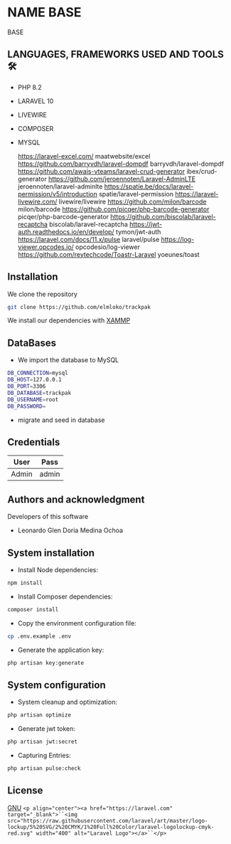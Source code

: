 # NAME BASE

BASE

## LANGUAGES, FRAMEWORKS USED AND TOOLS 🛠️

* PHP 8.2
* LARAVEL 10
* LIVEWIRE
* COMPOSER
* MYSQL

  https://laravel-excel.com/                                    				maatwebsite/excel
  https://github.com/barryvdh/laravel-dompdf                    		barryvdh/laravel-dompdf
  https://github.com/awais-vteams/laravel-crud-generator        	ibex/crud-generator
  https://github.com/jeroennoten/Laravel-AdminLTE               	jeroennoten/laravel-adminlte
  https://spatie.be/docs/laravel-permission/v5/introduction    	spatie/laravel-permission
  https://laravel-livewire.com/                             				livewire/livewire
  https://github.com/milon/barcode                               			milon/barcode
  https://github.com/picqer/php-barcode-generator              	picqer/php-barcode-generator
  https://github.com/biscolab/laravel-recaptcha				biscolab/laravel-recaptcha
  https://jwt-auth.readthedocs.io/en/develop/					tymon/jwt-auth
  https://laravel.com/docs/11.x/pulse						laravel/pulse
  https://log-viewer.opcodes.io/							opcodesio/log-viewer
  https://github.com/reytechcode/Toastr-Laravel				yoeunes/toast

## Installation

We clone the repository

```bash
git clone https://github.com/elmloko/trackpak
```

We install our dependencies with [XAMMP](https://www.apachefriends.org/es/download.html)

## DataBases

* We import the database to MySQL

```bash
DB_CONNECTION=mysql
DB_HOST=127.0.0.1
DB_PORT=3306
DB_DATABASE=trackpak
DB_USERNAME=root
DB_PASSWORD=
```

* migrate and seed in database

## Credentials

| User  | Pass  |
| ----- | ----- |
| Admin | admin |

## Authors and acknowledgment

Developers of this software

* Leonardo Glen Doria Medina Ochoa

## System installation

* Install Node dependencies:

```bash
npm install
```

* Install Composer dependencies:

```bash
composer install
```

* Copy the environment configuration file:

```bash
cp .env.example .env
```

* Generate the application key:

```bash
php artisan key:generate
```

## System configuration

* System cleanup and optimization:

```bash
php artisan optimize
```

* Generate jwt token:

```bash
php artisan jwt:secret
```

* Capturing Entries:

```bash
php artisan pulse:check
```

## License

[GNU](https://www.gnu.org/licenses/gpl-3.0.en.html) `<p align="center"><a href="https://laravel.com" target="_blank">``<img src="https://raw.githubusercontent.com/laravel/art/master/logo-lockup/5%20SVG/2%20CMYK/1%20Full%20Color/laravel-logolockup-cmyk-red.svg" width="400" alt="Laravel Logo"></a>``</p>`
